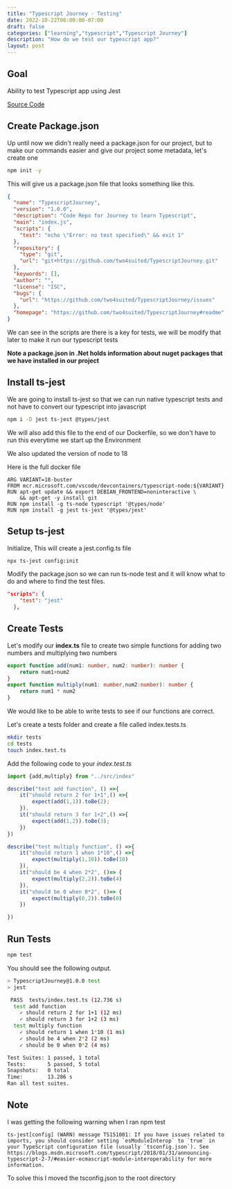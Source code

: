 ```yaml
---
title: "Typescript Journey - Testing"
date: 2022-10-22T06:00:00-07:00
draft: false
categories: ["learning","typescript","Typescript Journey"]
description: "How do we test our typescript app?"
layout: post
---
```

## Goal

Ability to test Typescript app using Jest

[Source Code](https://github.com/two4suited/TypescriptJourney/tree/testing)

## Create Package.json

Up until now we didn't really need a package.json for our project, but to make our commands easier and give our project some metadata, let's create one

```bash
npm init -y
```
This will give us a package.json file that looks something like this.

```json
{
  "name": "TypescriptJourney",
  "version": "1.0.0",
  "description": "Code Repo for Journey to learn Typescript",
  "main": "index.js",
  "scripts": {
    "test": "echo \"Error: no test specified\" && exit 1"
  },
  "repository": {
    "type": "git",
    "url": "git+https://github.com/two4suited/TypescriptJourney.git"
  },
  "keywords": [],
  "author": "",
  "license": "ISC",
  "bugs": {
    "url": "https://github.com/two4suited/TypescriptJourney/issues"
  },
  "homepage": "https://github.com/two4suited/TypescriptJourney#readme"
}

```
We can see in the scripts are there is a key for tests, we will be modify that later to make it run our typescript tests

**Note a package.json in .Net holds information about nuget packages that we have installed in our project**

## Install ts-jest

We are going to install ts-jest so that we can run native typescript tests and not have to convert our typescript into javascript

```bash
npm i -D jest ts-jest @types/jest
```

We will also add this file to the end of our Dockerfile, so we don't have to run this everytime we start up the Environment

We also updated the version of node to 18

Here is the full docker file
```
ARG VARIANT=18-buster
FROM mcr.microsoft.com/vscode/devcontainers/typescript-node:${VARIANT}
RUN apt-get update && export DEBIAN_FRONTEND=noninteractive \
    && apt-get -y install git
RUN npm install -g ts-node typescript '@types/node'
RUN npm install -g jest ts-jest '@types/jest'
```

## Setup ts-jest

Initialize, This will create a jest.config.ts file
```bash
npx ts-jest config:init
```

Modify the package.json so we can run ts-node test and it will know what to do and where to find the test files.

```json
"scripts": {
    "test": "jest"
  },
```


## Create Tests

Let's modify our <b>index.ts</b> file to create two simple functions for adding two numbers and multiplying two numbers

```typescript
export function add(num1: number, num2: number): number {
    return num1+num2 
}
export function multiply(num1: number,num2:number): number {
    return num1 * num2
}
```
We would like to be able to write tests to see if our functions are correct.

Let's create a tests folder and create a file called index.tests.ts
```bash
mkdir tests
cd tests
touch index.test.ts
```

Add the following code to your <i>index.test.ts</i>
```typescript
import {add,multiply} from "../src/index"

describe("test add function", () =>{
    it("should return 2 for 1+1",() =>{
        expect(add(1,1)).toBe(2);
    }),
    it("should return 3 for 1+2",() =>{
        expect(add(1,2)).toBe(3);
    })
})

describe("test multiply function", () =>{
    it("should return 1 when 1*10",() =>{
        expect(multiply(1,10)).toBe(10)
    }),
    it("should be 4 when 2*2", ()=> {
        expect(multiply(2,2)).toBe(4)
    }),
    it("should be 0 when 0*2", ()=> {
        expect(multiply(0,2)).toBe(0)
    })

})
```
## Run Tests
```bash
npm test
```

You should see the following output.
```bash
> TypescriptJourney@1.0.0 test
> jest

 PASS  tests/index.test.ts (12.736 s)
  test add function
    ✓ should return 2 for 1+1 (12 ms)
    ✓ should return 3 for 1+2 (3 ms)
  test multiply function
    ✓ should return 1 when 1*10 (1 ms)
    ✓ should be 4 when 2*2 (2 ms)
    ✓ should be 0 when 0*2 (4 ms)

Test Suites: 1 passed, 1 total
Tests:       5 passed, 5 total
Snapshots:   0 total
Time:        13.286 s
Ran all test suites.
```

## Note
I was getting the following warning when I ran npm test
```
ts-jest[config] (WARN) message TS151001: If you have issues related to imports, you should consider setting `esModuleInterop` to `true` in your TypeScript configuration file (usually `tsconfig.json`). See https://blogs.msdn.microsoft.com/typescript/2018/01/31/announcing-typescript-2-7/#easier-ecmascript-module-interoperability for more information.
```

To solve this I moved the tsconfig.json to the root directory